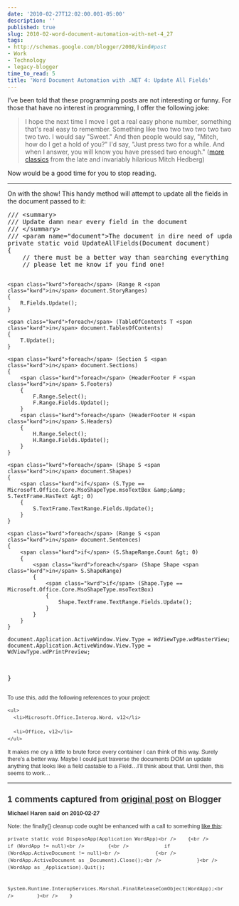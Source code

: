 ```yaml
---
date: '2010-02-27T12:02:00.001-05:00'
description: ''
published: true
slug: 2010-02-word-document-automation-with-net-4_27
tags:
- http://schemas.google.com/blogger/2008/kind#post
- Work
- Technology
- legacy-blogger
time_to_read: 5
title: 'Word Document Automation with .NET 4: Update All Fields'
---
```


<p></p>  <p>I’ve been told that these programming posts are not interesting or funny. For those that have no interest in programming, I offer the following joke:</p>  <blockquote>   <p>I hope the next time I move I get a real easy phone number, something that's real easy to remember. Something like two two two two two two two two. I would say &quot;Sweet.&quot; And then people would say, &quot;Mitch, how do I get a hold of you?&quot; I'd say, &quot;Just press two for a while. And when I answer, you will know you have pressed two enough.&quot; (<a href="http://en.wikiquote.org/wiki/Mitch_Hedberg">more classics</a> from the late and invariably hilarious Mitch Hedberg)</p> </blockquote>  <p>Now would be a good time for you to stop reading. </p>  <hr />  <p>On with the show! This handy method will attempt to update all the fields in the document passed to it:</p>  <pre class="csharpcode"><span class="rem">/// &lt;summary&gt;</span>
<span class="rem">/// Update damn near every field in the document</span>
<span class="rem">/// &lt;/summary&gt;</span>
<span class="rem">/// &lt;param name=&quot;document&quot;&gt;The document in dire need of updating&lt;/param&gt;</span>
<span class="kwrd">private</span> <span class="kwrd">static</span> <span class="kwrd">void</span> UpdateAllFields(Document document)
{
    <span class="rem">// there must be a better way than searching everything I can thing of</span>
    <span class="rem">// please let me know if you find one!</span>

    <span class="kwrd">foreach</span> (Range R <span class="kwrd">in</span> document.StoryRanges)
    {
        R.Fields.Update();
    }

    <span class="kwrd">foreach</span> (TableOfContents T <span class="kwrd">in</span> document.TablesOfContents)
    {
        T.Update();
    }

    <span class="kwrd">foreach</span> (Section S <span class="kwrd">in</span> document.Sections)
    {
        <span class="kwrd">foreach</span> (HeaderFooter F <span class="kwrd">in</span> S.Footers)
        {
            F.Range.Select();
            F.Range.Fields.Update();
        }
        <span class="kwrd">foreach</span> (HeaderFooter H <span class="kwrd">in</span> S.Headers)
        {
            H.Range.Select();
            H.Range.Fields.Update();
        }
    }

    <span class="kwrd">foreach</span> (Shape S <span class="kwrd">in</span> document.Shapes)
    {
        <span class="kwrd">if</span> (S.Type == Microsoft.Office.Core.MsoShapeType.msoTextBox &amp;&amp; S.TextFrame.HasText &gt; 0)
        {
            S.TextFrame.TextRange.Fields.Update();
        }
    }

    <span class="kwrd">foreach</span> (Range S <span class="kwrd">in</span> document.Sentences)
    {
        <span class="kwrd">if</span> (S.ShapeRange.Count &gt; 0)
        {
            <span class="kwrd">foreach</span> (Shape Shape <span class="kwrd">in</span> S.ShapeRange)
            {
                <span class="kwrd">if</span> (Shape.Type == Microsoft.Office.Core.MsoShapeType.msoTextBox)
                {
                    Shape.TextFrame.TextRange.Fields.Update();
                }
            }
        }
    }

    document.Application.ActiveWindow.View.Type = WdViewType.wdMasterView;
    document.Application.ActiveWindow.View.Type = WdViewType.wdPrintPreview;
}</pre>
<span class="Apple-style-span"><span class="Apple-style-span" style="text-align: left; line-height: 16px; font-family: verdana, arial, sans-serif; color: rgb(51,51,51); font-size: 13px;">
    <p>To use this, add the following references to your project:</p>

    <ul>
      <li>Microsoft.Office.Interop.Word, v12</li>

      <li>Office, v12</li>
    </ul>
  </span></span>

<p>It makes me cry a little to brute force every container I can think of this way. Surely there’s a better way. Maybe I could just traverse the documents DOM an update anything that looks like a field castable to a Field…I’ll think about that. Until then, this seems to work…</p>

---

## 1 comments captured from [original post](https://blog.wassupy.com/2010/02/word-document-automation-with-net-4_27.html) on Blogger

**Michael Haren said on 2010-02-27**

Note: the finally{} cleanup code ought be enhanced with a call to something <a href="http://stackoverflow.com/questions/1907270/c-outlook-2007-com-interop-application-does-not-exit" rel="nofollow">like this</a>:

    private static void DisposeApp(Application WordApp)<br />    {<br />        if (WordApp != null)<br />        {<br />            if (WordApp.ActiveDocument != null)<br />            {<br />                (WordApp.ActiveDocument as _Document).Close();<br />            }<br />            (WordApp as _Application).Quit();

            System.Runtime.InteropServices.Marshal.FinalReleaseComObject(WordApp);<br />        }<br />    }

